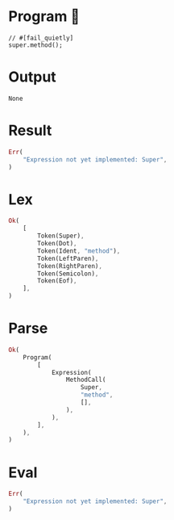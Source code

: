 # Program 🔴
```rustleaf
// #[fail_quietly]
super.method();
```

# Output
```
None
```

# Result
```rust
Err(
    "Expression not yet implemented: Super",
)
```

# Lex
```rust
Ok(
    [
        Token(Super),
        Token(Dot),
        Token(Ident, "method"),
        Token(LeftParen),
        Token(RightParen),
        Token(Semicolon),
        Token(Eof),
    ],
)
```

# Parse
```rust
Ok(
    Program(
        [
            Expression(
                MethodCall(
                    Super,
                    "method",
                    [],
                ),
            ),
        ],
    ),
)
```

# Eval
```rust
Err(
    "Expression not yet implemented: Super",
)
```